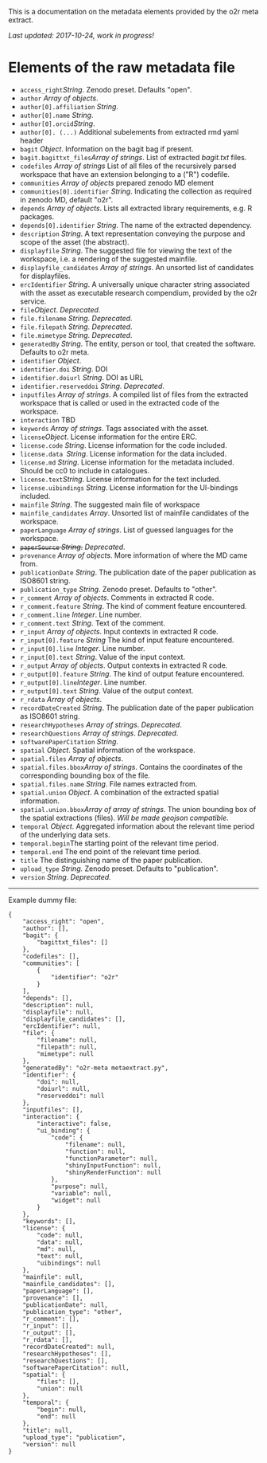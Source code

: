 This is a documentation on the metadata elements provided by the o2r meta extract.


_Last updated: 2017-10-24, work in progress!_ 

# Elements of the raw metadata file

- `access_right`_String_. Zenodo preset. Defaults "open".
- `author` _Array of objects_. 
- `author[0].affiliation` _String_.
- `author[0].name` _String_.
- `author[0].orcid`_String_.
- `author[0]. (...)` Additional subelements from extracted rmd yaml header
- `bagit` _Object_. Information on the bagit bag if present.
- `bagit.bagittxt_files`_Array of strings_. List of extracted _bagit.txt_ files.
- `codefiles` _Array of strings_ List of all files of the recursively parsed workspace that have an extension belonging to a ("R") codefile.
- `communities` _Array of objects_ prepared zenodo MD element
- `communities[0].identifier` _String_. Indicating the collection as required in zenodo MD, default "o2r".
- `depends` _Array of objects_. Lists all extracted library requirements, e.g. R packages.
- `depends[0].identifier` _String_. The name of the extracted dependency.
- `description` _String_. A text representation conveying the purpose and scope of the asset (the abstract).
- `displayfile` _String_. The suggested file for viewing the text of the workspace, i.e. a rendering of the suggested mainfile.
- `displayfile_candidates` _Array of strings_. An unsorted list of candidates for displayfiles.
- `ercIdentifier` _String_. A universally unique character string associated with the asset as executable research compendium, provided by the o2r service.
- `file`_Object_. _Deprecated_.
- `file.filename` _String_. _Deprecated_.
- `file.filepath` _String_. _Deprecated_.
- `file.mimetype` _String_. _Deprecated_.
- `generatedBy` _String_. The entity, person or tool, that created the software. Defaults to o2r meta.
- `identifier` _Object_.
- `identifier.doi` _String_. DOI
- `identifier.doiurl` _String_. DOI as URL
- `identifier.reserveddoi` _String_. _Deprecated_.
- `inputfiles` _Array of strings_. A compiled list of files from the extracted workspace that is called or used in the extracted code of the workspace.
- `interaction` TBD
- `keywords` _Array of strings_. Tags associated with the asset.
- `license`_Object_.  License information for the entire ERC.
- `license.code` _String_. License information for the code included.
- `license.data `_String_. License information for the data included.
- `license.md` _String_. License information for the metadata included. Should be cc0 to include in catalogues.
- `license.text`_String_. License information for the text included.
- `license.uibindings` _String_. License information for the UI-bindings included.
- `mainfile` _String_. The suggested main file of workspace
- `mainfile_candidates` _Array_. Unsorted list of mainfile candidates of the workspace.
- `paperLanguage` _Array of strings_. List of guessed languages for the workspace.
- ~~`paperSource` _String_.~~ _Deprecated_.
- `provenance`  _Array of objects_. More information of where the MD came from.
- `publicationDate` _String_. The publication date of the paper publication as ISO8601 string.
- `publication_type` _String_. Zenodo preset. Defaults to "other".
- `r_comment` _Array of objects_. Comments in extracted R code.
- `r_comment.feature` _String_. The kind of comment feature encountered.
- `r_comment.line` _Integer_. Line number.
- `r_comment.text` _String_. Text of the comment.
- `r_input`  _Array of objects_. Input contexts in extracted R code.
- `r_input[0].feature` _String_ The kind of input feature encountered.
- `r_input[0].line` _Integer_. Line number.
- `r_input[0].text` _String_. Value of the input context.
- `r_output` _Array of objects_. Output contexts in extracted R code.
- `r_output[0].feature` _String_. The kind of output feature encountered.
- `r_output[0].line`_Integer_. Line number.
- `r_output[0].text` _String_. Value of the output context.
- `r_rdata` _Array of objects_.
- `recordDateCreated` _String_. The publication date of the paper publication as ISO8601 string.
- `researchHypotheses` _Array of strings_. _Deprecated_.
- `researchQuestions` _Array of strings_. _Deprecated_.
- `softwarePaperCitation` _String_.
- `spatial` _Object_. Spatial information of the workspace.
- `spatial.files` _Array of objects_.
- `spatial.files.bbox`_Array of strings_. Contains the coordinates of the corresponding bounding box of the file.
- `spatial.files.name` _String_. File names extracted from.
- `spatial.union` _Object_. A combination of the extracted spatial information.
- `spatial.union.bbox`_Array of array of strings_. The union bounding box of the spatial extractions (files). _Will be made geojson compatible_.
- `temporal` _Object_. Aggregated information about the relevant time period of the underlying data sets.
- `temporal.begin`The starting point of the relevant time period.
- `temporal.end` The end point of the relevant time period.
- `title` The distinguishing name of the paper publication.
- `upload_type` _String._ Zenodo preset. Defaults to "publication".
- `version` _String_. _Deprecated._



---

Example dummy file:

```
{
    "access_right": "open",
    "author": [],
    "bagit": {
        "bagittxt_files": []
    },
    "codefiles": [],
    "communities": [
        {
            "identifier": "o2r"
        }
    ],
    "depends": [],
    "description": null,
    "displayfile": null,
    "displayfile_candidates": [],
    "ercIdentifier": null,
    "file": {
        "filename": null,
        "filepath": null,
        "mimetype": null
    },
    "generatedBy": "o2r-meta metaextract.py",
    "identifier": {
        "doi": null,
        "doiurl": null,
        "reserveddoi": null
    },
    "inputfiles": [],
    "interaction": {
        "interactive": false,
        "ui_binding": {
            "code": {
                "filename": null,
                "function": null,
                "functionParameter": null,
                "shinyInputFunction": null,
                "shinyRenderFunction": null
            },
            "purpose": null,
            "variable": null,
            "widget": null
        }
    },
    "keywords": [],
    "license": {
        "code": null,
        "data": null,
        "md": null,
        "text": null,
        "uibindings": null
    },
    "mainfile": null,
    "mainfile_candidates": [],
    "paperLanguage": [],
    "provenance": [],
    "publicationDate": null,
    "publication_type": "other",
    "r_comment": [],
    "r_input": [],
    "r_output": [],
    "r_rdata": [],
    "recordDateCreated": null,
    "researchHypotheses": [],
    "researchQuestions": [],
    "softwarePaperCitation": null,
    "spatial": {
        "files": [],
        "union": null
    },
    "temporal": {
        "begin": null,
        "end": null
    },
    "title": null,
    "upload_type": "publication",
    "version": null
}

```

